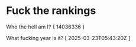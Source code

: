 # Fuck the rankings

Who the hell am I?
{ 14036336 }

What fucking year is it?
[ 2025-03-23T05:43:20Z ]
